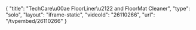 {
    "title": "TechCare\u00ae FloorLiner\u2122 and FloorMat Cleaner",
    "type": "solo",
    "layout": "iframe-static",
    "videoId": "26110266",
    "url": "\/tvpembed\/26110266"
}